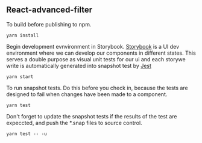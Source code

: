 ## React-advanced-filter

To build before publishing to npm.
```
yarn install
```

Begin development evnvironment in Storybook. [Storybook](https://storybook.js.org/basics/introduction/) is a UI dev environment where we can develop our components in different states. This serves a double purpose as visual unit tests for our ui and each storywe write is automatically generated into snapshot test by [Jest](https://facebook.github.io/jest/docs/en/getting-started.html#content)
```
yarn start
```

To run snapshot tests. Do this before you check in, because the tests are designed to fail when changes have been made to a component. 
```
yarn test
```

Don't forget to update the snapshot tests if the results of the test are expeccted, and push the *.snap files to source control.
```
yarn test -- -u
```
